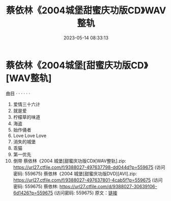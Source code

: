 ﻿---
title: 蔡依林《2004城堡甜蜜庆功版CD》WAV整轨
date: 2023-05-14 08:33:13
categories: WAV车载音乐、镜像
tags: 华语中文
---
# 蔡依林《2004城堡[甜蜜庆功版CD》[WAV整轨]

曲目
· · · · · ·
01. 爱情三十六计
02. 就是爱
03. 柠檬草的味道
04. 海盗
05. 始作俑者
06. Love Love Love
07. 消失的城堡
08. 乖猫
09. 第一优先
10. 倒带
蔡依林《2004 城堡[甜蜜庆功版CD》[WAV整轨].zip: https://url27.ctfile.com/f/9388027-497637798-dd044d?p=559675
(访问密码: 559675)
蔡依林《2004 城堡[甜蜜庆功版DVD][AVI].zip: https://url27.ctfile.com/f/9388027-497637801-4cab5f?p=559675
(访问密码: 559675)
蔡依林: https://url27.ctfile.com/d/9388027-30639106-6d1426?p=559675
(访问密码: 559675)
原文：[链接](https://blog.sina.com.cn/s/blog_1647c7e76010311vd.html)